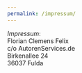 ```yaml
---
permalink: /impressum/
---
```

*Impressum*:   
Florian Clemens Felix  
c/o AutorenServices.de  
Birkenallee 24  
36037 Fulda  
